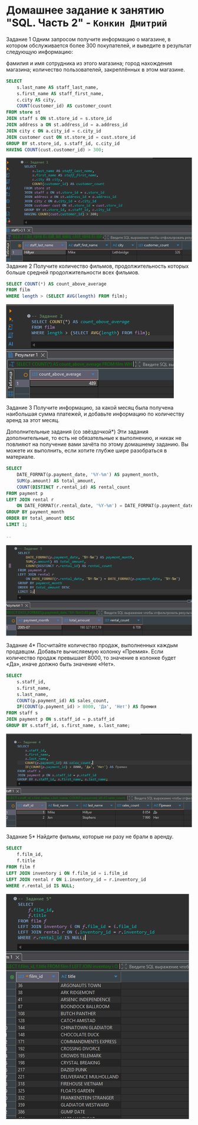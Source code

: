 # Домашнее задание к занятию "SQL. Часть 2" - `Конкин Дмитрий`

Задание 1
Одним запросом получите информацию о магазине, в котором обслуживается более 300 покупателей, и выведите в результат следующую информацию:

фамилия и имя сотрудника из этого магазина;
город нахождения магазина;
количество пользователей, закреплённых в этом магазине.
```sql
SELECT
    s.last_name AS staff_last_name,
    s.first_name AS staff_first_name,
    c.city AS city,
    COUNT(customer_id) AS customer_count
FROM store st
JOIN staff s ON st.store_id = s.store_id
JOIN address a ON st.address_id = a.address_id
JOIN city c ON a.city_id = c.city_id
JOIN customer cust ON st.store_id = cust.store_id
GROUP BY st.store_id, s.staff_id, c.city_id
HAVING COUNT(cust.customer_id) > 300;
```
![txt](img/image.png)
Задание 2
Получите количество фильмов, продолжительность которых больше средней продолжительности всех фильмов.
```sql
SELECT COUNT(*) AS count_above_average
FROM film
WHERE length > (SELECT AVG(length) FROM film);
```
![txt](img/{858FAF31-C159-4763-B7DF-A71219967C1D}.png)

Задание 3
Получите информацию, за какой месяц была получена наибольшая сумма платежей, и добавьте информацию по количеству аренд за этот месяц.

Дополнительные задания (со звёздочкой*)
Эти задания дополнительные, то есть не обязательные к выполнению, и никак не повлияют на получение вами зачёта по этому домашнему заданию. Вы можете их выполнить, если хотите глубже шире разобраться в материале.
```sql
SELECT
    DATE_FORMAT(p.payment_date, '%Y-%m') AS payment_month,
    SUM(p.amount) AS total_amount,
    COUNT(DISTINCT r.rental_id) AS rental_count
FROM payment p
LEFT JOIN rental r
    ON DATE_FORMAT(r.rental_date, '%Y-%m') = DATE_FORMAT(p.payment_date, '%Y-%m')
GROUP BY payment_month
ORDER BY total_amount DESC
LIMIT 1;

--
```
![txt](img/{EB803651-A653-40BF-A791-BA6710C2A8AE}.png)

Задание 4*
Посчитайте количество продаж, выполненных каждым продавцом. Добавьте вычисляемую колонку «Премия». Если количество продаж превышает 8000, то значение в колонке будет «Да», иначе должно быть значение «Нет».
```sql
SELECT
    s.staff_id,
    s.first_name,
    s.last_name,
    COUNT(p.payment_id) AS sales_count,
    IF(COUNT(p.payment_id) > 8000, 'Да', 'Нет') AS Премия
FROM staff s
JOIN payment p ON s.staff_id = p.staff_id
GROUP BY s.staff_id, s.first_name, s.last_name;
```
![txt](img/{B70A293C-AFE9-4DB2-B931-3A8CEF056D0C}.png)

Задание 5*
Найдите фильмы, которые ни разу не брали в аренду.
```sql
SELECT
    f.film_id,
    f.title
FROM film f
LEFT JOIN inventory i ON f.film_id = i.film_id
LEFT JOIN rental r ON i.inventory_id = r.inventory_id
WHERE r.rental_id IS NULL;
```
![txt](img/{FE494CC7-B63E-4244-8B01-0AC3DEFBC6A9}.png)
